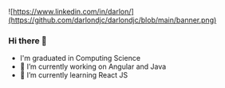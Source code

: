 ![https://www.linkedin.com/in/darlon/](https://github.com/darlondjc/darlondjc/blob/main/banner.png)

### Hi there 👋

- I'm graduated in Computing Science
- 🔭 I’m currently working on Angular and Java 
- 🌱 I’m currently learning React JS
